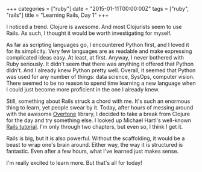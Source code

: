 +++
categories = ["ruby"]
date = "2015-01-11T00:00:00Z"
tags = ["ruby", "rails"]
title = "Learning Rails, Day 1"
+++

I noticed a trend. Clojure is awesome. And most Clojurists seem to use Rails. As such, I thought it would be worth
investigating for myself.

As far as scripting languages go, I encountered Python first, and I loved it for its simplicity. Very few languages are
as readable and make expressing complicated ideas easy. At least, at first. Anyway, I never bothered with Ruby seriously.
It didn't seem that there was anything it offered that Python didn't. And I already knew Python pretty well. Overall,
it seemed that Python was used for any number of things: data science, SysOps, computer vision. There seemed to be no
reason to spend time learning a new language when I could just become more proficient in the one I already knew.

Still, something about Rails struck a chord with me. It's such an enormous thing to learn, yet people swear by it.
Today, after hours of messing around with the awesome [Overtone](https://overtone.github.io) library, I decided to take
a break from Clojure for the day and try something else. I looked up Michael Hartl's well-known
[Rails tutorial](https://www.railstutorial.org). I'm only through two chapters, but even so, I think I get it.

Rails is big, but it is also powerful. Without the scaffolding, it would be a beast to wrap one's brain around. Either way,
the way it is structured is fantastic. Even after a few hours, what I've learned just makes sense.

I'm really excited to learn more. But that's all for today!

